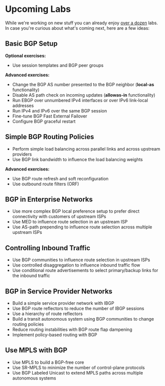 # Upcoming Labs

While we're working on new stuff you can already enjoy [over a dozen](index.md) labs. In case you're curious about what's coming next, here are a few ideas:

## Basic BGP Setup

**Optional exercises:**

* Use session templates and BGP peer groups

**Advanced exercises:**

* Change the BGP AS number presented to the BGP neighbor (**local-as** functionality)
* Disable AS path check on incoming updates (**allowas-in** functionality)
* Run EBGP over unnumbered IPv4 interfaces or over IPv6 link-local addresses
* Run IPv4 and IPv6 over the same BGP session
* Fine-tune BGP Fast External Failover
* Configure BGP graceful restart

## Simple BGP Routing Policies

* Perform simple load balancing across parallel links and across upstream providers
* Use BGP link bandwidth to influence the load balancing weights

**Advanced exercises:**

* Use BGP route refresh and soft reconfiguration
* Use outbound route filters (ORF)

## BGP in Enterprise Networks

* Use more complex BGP local preference setup to prefer direct connectivity with customers of upstream ISPs
* Use MED to influence route selection in an upstream ISP
* Use AS-path prepending to influence route selection across multiple upstream ISPs

## Controlling Inbound Traffic

* Use BGP communities to influence route selection in upstream ISPs
* Use controlled disaggregation to influence inbound traffic flow
* Use conditional route advertisements to select primary/backup links for the inbound traffic

## BGP in Service Provider Networks

* Build a simple service provider network with IBGP
* Use BGP route reflectors to reduce the number of IBGP sessions
* Use a hierarchy of route reflectors
* Build a transit autonomous system using BGP communities to change routing policies
* Reduce routing instabilities with BGP route flap dampening
* Implement policy-based routing with BGP

## Use MPLS with BGP 

* Use MPLS to build a BGP-free core
* Use SR-MPLS to minimize the number of control-plane protocols
* Use BGP Labeled Unicast to extend MPLS paths across multiple autonomous systems

